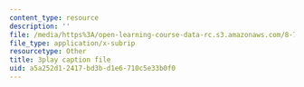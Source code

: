 ```yaml
---
content_type: resource
description: ''
file: /media/https%3A/open-learning-course-data-rc.s3.amazonaws.com/8-701-introduction-to-nuclear-and-particle-physics-fall-2020/a5a252d12417bd3bd1e6710c5e33b0f0_YLrCiurZTOE.srt
file_type: application/x-subrip
resourcetype: Other
title: 3play caption file
uid: a5a252d1-2417-bd3b-d1e6-710c5e33b0f0
---
```

